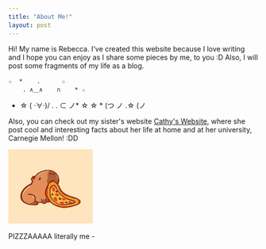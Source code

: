 ```yaml
---
title: "About Me!"
layout: post
---
```

Hi! My name is Rebecca. I've created this website because I love writing and I hope you can enjoy as I share some pieces by me, to you :D
Also, I will post some fragments of my life as a blog.


    ☆  *    .      ☆
        . ∧＿∧    ∩    * ☆
*  ☆ ( ·∀·)/ .
    .  ⊂         ノ* ☆
☆ * (つ ノ  .☆
         (ノ


Also, you can check out my sister's website [Cathy's Website](https://yswcyswc.github.io), where she post cool and interesting facts about her life at home and at her university, Carnegie Mellon! :DD


<img src = "/assets/capybara.jpg" alt = 'cat poo' width = '170' height = '150'>

PIZZZAAAAA literally me -
